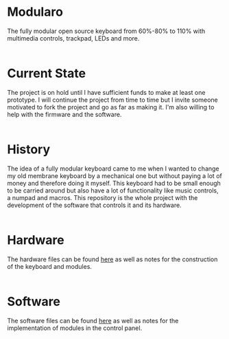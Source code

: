 # Modularo
The fully modular open source keyboard from 60%-80% to 110% with multimedia controls, trackpad, LEDs and more.
<br><br>
# Current State
The project is on hold until I have sufficient funds to make at least one prototype. I will continue the project from time to time but I invite someone motivated to fork the project and go as far as making it. I'm also willing to help with the firmware and the software.
<br><br>
# History
The idea of a fully modular keyboard came to me when I wanted to change my old membrane keyboard by a mechanical one but without paying a lot of money and therefore doing it myself. This keyboard had to be small enough to be carried around but also have a lot of functionality like music controls, a numpad and macros. This repository is the whole project with the development of the software that controls it and its hardware.
<br><br>
# Hardware
The hardware files can be found [here](Hardware/) as well as notes for the construction of the keyboard and modules.
<br><br>
# Software
The software files can be found [here](Software/) as well as notes for the implementation of modules in the control panel.